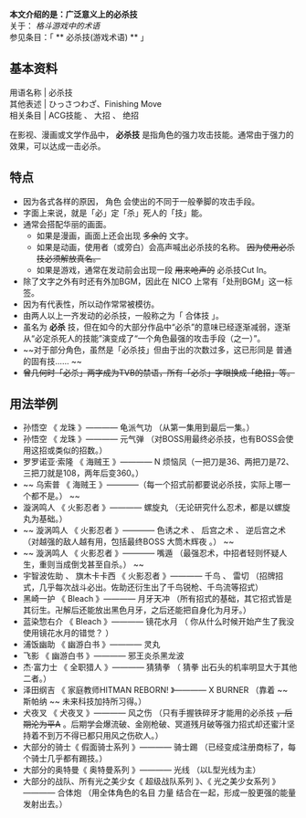 **本文介绍的是：广泛意义上的必杀技**  
关于： _格斗游戏中的术语_  
参见条目：「 ** 必杀技(游戏术语)  ** 」

**基本资料**  
---  
用语名称  |  必杀技   
其他表述  |  ひっさつわざ、Finishing Move   
相关条目  |  ACG技能  、  大招  、  绝招   
  
在影视、漫画或文学作品中， **必杀技** 是指角色的强力攻击技能。通常由于强力的效果，可以达成一击必杀。

##  特点

  * 因为各式各样的原因，  角色  会使出的不同于一般拳脚的攻击手段。 
  * 字面上来说，就是「必」定「杀」死人的「技」能。 
  * 通常会搭配华丽的画面。 
    * 如果是漫画，画面上还会出现 ~~多余的~~ 文字。 
    * 如果是动画，使用者（或旁白）会高声喊出必杀技的名称。 ~~因为使用必杀技必须解放真名。~~
    * 如果是游戏，通常在发动前会出现一段 ~~用来呛声的~~ 必杀技Cut In。 
  * 除了文字之外有时还有外加BGM，因此在  NICO  上常有「处刑BGM」这一标签。 
  * 因为有代表性，所以动作常常被模彷。 
  * 由两人以上一齐发动的必杀技，一般称之为「  合体技  」。 
  * 虽名为 **必杀** 技，但在如今的大部分作品中“必杀”的意味已经逐渐减弱，逐渐从“必定杀死人的技能”演变成了“一个角色最强的攻击手段（之一）”。 
  * ~~对于部分角色，虽然是「必杀技」但由于出的次数过多，这已形同是 普通  的固有技…… ~~
  * ~~曾几何时「必杀」两字成为TVB的禁语，所有「必杀」字眼换成「绝招」等。~~

##  用法举例

  * 孙悟空  《  龙珠  》————  龟派气功  （从第一集用到最后一集。） 
  * 孙悟空  《  龙珠  》————  元气弹  （对BOSS用最终必杀技，也有BOSS会使用这招或类似的招数。） 
  * 罗罗诺亚·索隆  《  海贼王  》———— N 烦恼凤（一把刀是36、两把刀是72、三把刀就是108，两年后变360。） 
  * ~~ 乌索普  《  海贼王  》————（每一个招式前都要说必杀技，实际上哪一个都不是。） ~~
  * 漩涡鸣人  《  火影忍者  》————  螺旋丸  （无论研究什么忍术，都是以螺旋丸为基础。） 
  * ~~ 漩涡鸣人  《  火影忍者  》————  色诱之术  、  后宫之术  、  逆后宫之术  （对越强的敌人越有用，包括最终BOSS  大筒木辉夜  。） ~~
  * ~~ 漩涡鸣人  《  火影忍者  》————  嘴遁  （最强忍术，中招者轻则怀疑人生，重则当成倒戈甚至自杀。） ~~
  * 宇智波佐助  、  旗木卡卡西  《  火影忍者  》————  千鸟  、  雷切  （招牌招式，几乎每次战斗必出。佐助还衍生出了千鸟锐枪、千鸟流等招式） 
  * 黑崎一护  《  Bleach  》————  月牙天冲  （所有招式的基础，其它招式皆是其衍生。卍解后还能放出黑色月牙，之后还能把自身化为月牙。） 
  * 蓝染惣右介  《  Bleach  》————  镜花水月  （  你从什么时候开始产生了我没使用镜花水月的错觉？  ） 
  * 浦饭幽助  《  幽游白书  》————  灵丸 
  * 飞影  《  幽游白书  》————  邪王炎杀黑龙波 
  * 杰·富力士  《  全职猎人  》————  猜猜拳  （  猜拳  出石头的机率明显大于其他二者。） 
  * 泽田纲吉  《  家庭教师HITMAN REBORN!  》————  X BURNER  （靠着 ~~ 斯帕纳  ~~ 未来科技加持所习得。） 
  * 犬夜叉  《  犬夜叉  》————  风之伤  （只有手握铁碎牙才能用的必杀技 ~~，后期沦为平A~~ 。后期学会爆流破、金刚枪破、冥道残月破等强力招式却还蜜汁坚持着不到万不得已都只用风之伤砍人。） 
  * 大部分的骑士《  假面骑士系列  》————  骑士踢  （已经变成注册商标了，每个骑士几乎都有踢技。） 
  * 大部分的奥特曼《  奥特曼系列  》————  光线  （以L型光线为主） 
  * 大部分的战队、所有光之美少女《  超级战队系列  》、《  光之美少女系列  》————  合体炮  （用全体角色的名目  力量  结合在一起，形成一股更强的能量发射出去。） 